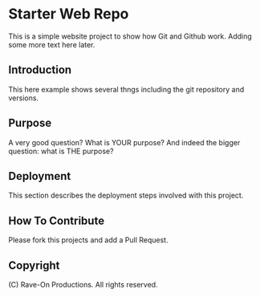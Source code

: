# Starter Web Repo

This is a simple website project to show
how Git and Github work. Adding some more
text here later.

## Introduction

This here example shows several thngs
including the git repository and versions.

## Purpose

A very good question? What is YOUR purpose?
And indeed the bigger question: what is THE purpose?

## Deployment

This section describes the deployment steps involved
with this project.

## How To Contribute

Please fork this projects and add a Pull Request.

## Copyright

(C) Rave-On Productions. All rights reserved.
